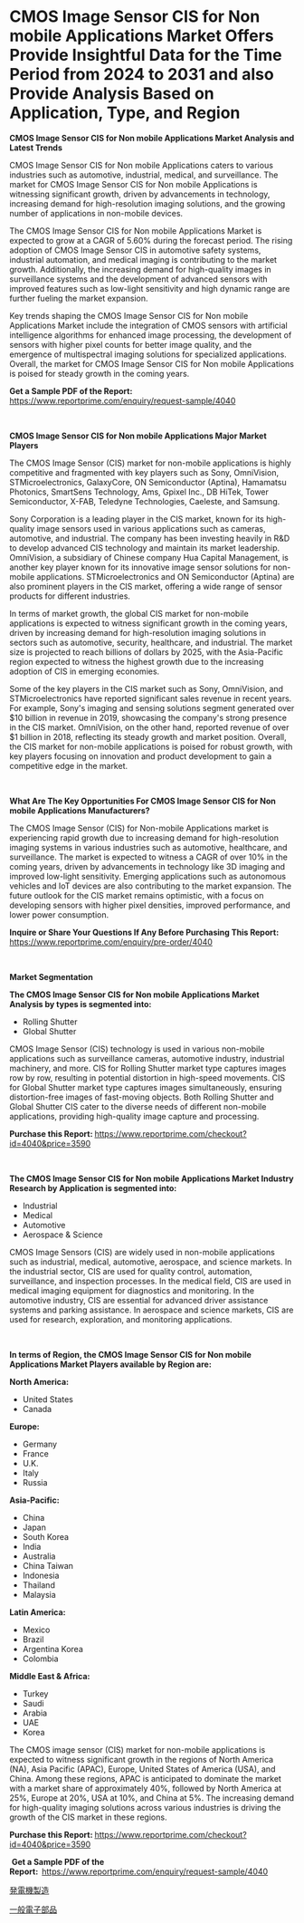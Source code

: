 <p><h1>CMOS Image Sensor CIS for Non mobile Applications Market Offers Provide Insightful Data for the Time Period from 2024 to 2031 and also Provide Analysis Based on Application, Type, and Region</h1></p><p><strong>CMOS Image Sensor CIS for Non mobile Applications Market Analysis and Latest Trends</strong></p>
<p><p>CMOS Image Sensor CIS for Non mobile Applications caters to various industries such as automotive, industrial, medical, and surveillance. The market for CMOS Image Sensor CIS for Non mobile Applications is witnessing significant growth, driven by advancements in technology, increasing demand for high-resolution imaging solutions, and the growing number of applications in non-mobile devices.</p><p>The CMOS Image Sensor CIS for Non mobile Applications Market is expected to grow at a CAGR of 5.60% during the forecast period. The rising adoption of CMOS Image Sensor CIS in automotive safety systems, industrial automation, and medical imaging is contributing to the market growth. Additionally, the increasing demand for high-quality images in surveillance systems and the development of advanced sensors with improved features such as low-light sensitivity and high dynamic range are further fueling the market expansion.</p><p>Key trends shaping the CMOS Image Sensor CIS for Non mobile Applications Market include the integration of CMOS sensors with artificial intelligence algorithms for enhanced image processing, the development of sensors with higher pixel counts for better image quality, and the emergence of multispectral imaging solutions for specialized applications. Overall, the market for CMOS Image Sensor CIS for Non mobile Applications is poised for steady growth in the coming years.</p></p>
<p><strong>Get a Sample PDF of the Report:&nbsp;</strong> <a href="https://www.reportprime.com/enquiry/request-sample/4040">https://www.reportprime.com/enquiry/request-sample/4040</a></p>
<p>&nbsp;</p>
<p><strong>CMOS Image Sensor CIS for Non mobile Applications Major Market Players</strong></p>
<p><p>The CMOS Image Sensor (CIS) market for non-mobile applications is highly competitive and fragmented with key players such as Sony, OmniVision, STMicroelectronics, GalaxyCore, ON Semiconductor (Aptina), Hamamatsu Photonics, SmartSens Technology, Ams, Gpixel Inc., DB HiTek, Tower Semiconductor, X-FAB, Teledyne Technologies, Caeleste, and Samsung.</p><p>Sony Corporation is a leading player in the CIS market, known for its high-quality image sensors used in various applications such as cameras, automotive, and industrial. The company has been investing heavily in R&D to develop advanced CIS technology and maintain its market leadership. OmniVision, a subsidiary of Chinese company Hua Capital Management, is another key player known for its innovative image sensor solutions for non-mobile applications. STMicroelectronics and ON Semiconductor (Aptina) are also prominent players in the CIS market, offering a wide range of sensor products for different industries.</p><p>In terms of market growth, the global CIS market for non-mobile applications is expected to witness significant growth in the coming years, driven by increasing demand for high-resolution imaging solutions in sectors such as automotive, security, healthcare, and industrial. The market size is projected to reach billions of dollars by 2025, with the Asia-Pacific region expected to witness the highest growth due to the increasing adoption of CIS in emerging economies.</p><p>Some of the key players in the CIS market such as Sony, OmniVision, and STMicroelectronics have reported significant sales revenue in recent years. For example, Sony's imaging and sensing solutions segment generated over $10 billion in revenue in 2019, showcasing the company's strong presence in the CIS market. OmniVision, on the other hand, reported revenue of over $1 billion in 2018, reflecting its steady growth and market position. Overall, the CIS market for non-mobile applications is poised for robust growth, with key players focusing on innovation and product development to gain a competitive edge in the market.</p></p>
<p>&nbsp;</p>
<p><strong>What Are The Key Opportunities For CMOS Image Sensor CIS for Non mobile Applications Manufacturers?</strong></p>
<p><p>The CMOS Image Sensor (CIS) for Non-mobile Applications market is experiencing rapid growth due to increasing demand for high-resolution imaging systems in various industries such as automotive, healthcare, and surveillance. The market is expected to witness a CAGR of over 10% in the coming years, driven by advancements in technology like 3D imaging and improved low-light sensitivity. Emerging applications such as autonomous vehicles and IoT devices are also contributing to the market expansion. The future outlook for the CIS market remains optimistic, with a focus on developing sensors with higher pixel densities, improved performance, and lower power consumption.</p></p>
<p><strong>Inquire or Share Your Questions If Any Before Purchasing This Report:</strong> <a href="https://www.reportprime.com/enquiry/pre-order/4040">https://www.reportprime.com/enquiry/pre-order/4040</a></p>
<p>&nbsp;</p>
<p><strong>Market Segmentation</strong></p>
<p><strong>The CMOS Image Sensor CIS for Non mobile Applications Market Analysis by types is segmented into:</strong></p>
<p><ul><li>Rolling Shutter</li><li>Global Shutter</li></ul></p>
<p><p>CMOS Image Sensor (CIS) technology is used in various non-mobile applications such as surveillance cameras, automotive industry, industrial machinery, and more. CIS for Rolling Shutter market type captures images row by row, resulting in potential distortion in high-speed movements. CIS for Global Shutter market type captures images simultaneously, ensuring distortion-free images of fast-moving objects. Both Rolling Shutter and Global Shutter CIS cater to the diverse needs of different non-mobile applications, providing high-quality image capture and processing.</p></p>
<p><strong>Purchase this Report:&nbsp;</strong><a href="https://www.reportprime.com/checkout?id=4040&price=3590">https://www.reportprime.com/checkout?id=4040&price=3590</a></p>
<p>&nbsp;</p>
<p><strong>The CMOS Image Sensor CIS for Non mobile Applications Market Industry Research by Application is segmented into:</strong></p>
<p><ul><li>Industrial</li><li>Medical</li><li>Automotive</li><li>Aerospace & Science</li></ul></p>
<p><p>CMOS Image Sensors (CIS) are widely used in non-mobile applications such as industrial, medical, automotive, aerospace, and science markets. In the industrial sector, CIS are used for quality control, automation, surveillance, and inspection processes. In the medical field, CIS are used in medical imaging equipment for diagnostics and monitoring. In the automotive industry, CIS are essential for advanced driver assistance systems and parking assistance. In aerospace and science markets, CIS are used for research, exploration, and monitoring applications.</p></p>
<p>&nbsp;</p>
<p><strong>In terms of Region, the CMOS Image Sensor CIS for Non mobile Applications Market Players available by Region are:</strong></p>
<p>
    <p> <strong> North America: </strong>
        <ul>
            <li>United States</li>
            <li>Canada</li>
        </ul>
        </p> 
    <p> <strong> Europe: </strong>
        <ul>
            <li>Germany</li>
            <li>France</li>
            <li>U.K.</li>
            <li>Italy</li>
            <li>Russia</li>
        </ul>
        </p> 
    <p> <strong> Asia-Pacific: </strong>
        <ul>
            <li>China</li>
            <li>Japan</li>
            <li>South Korea</li>
            <li>India</li>
            <li>Australia</li>
            <li>China Taiwan</li>
            <li>Indonesia</li>
            <li>Thailand</li>
            <li>Malaysia</li>
        </ul>
        </p> 
    <p> <strong> Latin America: </strong>
        <ul>
            <li>Mexico</li>
            <li>Brazil</li>
            <li>Argentina Korea</li>
            <li>Colombia</li>
        </ul>
        </p> 
    <p> <strong> Middle East & Africa: </strong>
        <ul>
            <li>Turkey</li>
            <li>Saudi</li>
            <li>Arabia</li>
            <li>UAE</li>
            <li>Korea</li>
        </ul>
    </p>
    </p>
<p><p>The CMOS image sensor (CIS) market for non-mobile applications is expected to witness significant growth in the regions of North America (NA), Asia Pacific (APAC), Europe, United States of America (USA), and China. Among these regions, APAC is anticipated to dominate the market with a market share of approximately 40%, followed by North America at 25%, Europe at 20%, USA at 10%, and China at 5%. The increasing demand for high-quality imaging solutions across various industries is driving the growth of the CIS market in these regions.</p></p>
<p><strong>Purchase this Report: </strong><a href="https://www.reportprime.com/checkout?id=4040&price=3590">https://www.reportprime.com/checkout?id=4040&price=3590</a></p>
<p>&nbsp;<strong>Get a Sample PDF of the Report:&nbsp;&nbsp;</strong><a href="https://www.reportprime.com/enquiry/request-sample/4040">https://www.reportprime.com/enquiry/request-sample/4040</a></p>
<p><strong></strong></p>
<p><p><a href="https://github.com/KaydenJohns1964/Market-Research-Report-List-1/blob/main/444882414925.md">発電機製造</a></p><p><a href="https://github.com/marbadji/Market-Research-Report-List-1/blob/main/738794014924.md">一般電子部品</a></p></p>